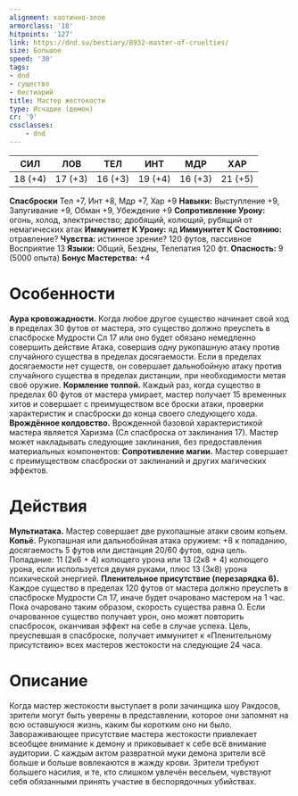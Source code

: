 ```yaml
---
alignment: хаотично-злое
armorclass: '18'
hitpoints: '127'
link: https://dnd.su/bestiary/8932-master-of-cruelties/
size: Большое
speed: '30'
tags:
- dnd
- существо
- бестиарий
title: Мастер жестокости
type: Исчадие (демон)
cr: '9'
cssclasses:
    - dnd
---
```



| СИЛ | ЛОВ | ТЕЛ | ИНТ | МДР | ХАР |
|---|---|---|---|---|---|
| 18 (+4) | 17 (+3) | 16 (+3) | 19 (+4) | 16 (+3) | 21 (+5) |
**Спасброски** Тел +7, Инт +8, Мдр +7, Хар +9
**Навыки:** Выступление +9, Запугивание +9, Обман +9, Убеждение +9
**Сопротивление Урону:** огонь, холод, электричество; дробящий, колющий, рубящий от немагических атак
**Иммунитет К Урону:** яд
**Иммунитет К Состоянию:** отравление?
**Чувства:** истинное зрение? 120 футов, пассивное Восприятие 13
**Языки:** Общий, Бездны, Телепатия 120 фт.
**Опасность:** 9 (5000 опыта)
**Бонус Мастерства:** +4


# Особенности
**Аура кровожадности.** Когда любое другое существо начинает свой ход в пределах 30 футов от мастера, это существо должно преуспеть в спасброске Мудрости Сл 17 или оно будет обязано немедленно совершить действие Атака, совершив одну рукопашную атаку против случайного существа в пределах досягаемости. Если в пределах досягаемости нет существ, он совершает дальнобойную атаку против случайного существа в пределах дистанции, при необходимости метая своё оружие.
**Кормление толпой.** Каждый раз, когда существо в пределах 60 футов от мастера умирает, мастер получает 15 временных хитов и совершает с преимуществом все броски атаки, проверки характеристик и спасброски до конца своего следующего хода.
**Врождённое колдовство.** Врожденной базовой характеристикой мастера является Харизма (Сл спасброска от заклинания 17). Мастер может накладывать следующие заклинания, без предоставления материальных компонентов:
**Сопротивление магии.** Мастер совершает с преимуществом спасброски от заклинаний и других магических эффектов.


# Действия
**Мультиатака.** Мастер совершает две рукопашные атаки своим копьем.
**Копьё.** Рукопашная или дальнобойная атака оружием: +8 к попаданию, досягаемость 5 футов или дистанция 20/60 футов, одна цель. Попадание: 11 (2к6 + 4) колющего урона или 13 (2к8 + 4) колющего урона, если используется двумя руками, плюс 13 (3к8) урона психической энергией.
**Пленительное присутствие (перезарядка 6).** Каждое существо в пределах 120 футов от мастера должно преуспеть в спасброске Мудрости Сл 17, иначе будет очаровано мастером на 1 час. Пока очаровано таким образом, скорость существа равна 0. Если очарованное существо получает урон, оно может повторить спасбросок, оканчивая эффект на себе в случае успеха. Цель, преуспевшая в спасброске, получает иммунитет к «Пленительному присутствию» всех мастеров жестокости на следующие 24 часа.


# Описание
Когда мастер жестокости выступает в роли зачинщика шоу Ракдосов, зрители могут быть уверены в представлении, которое они запомнят на всю оставшуюся жизнь, каким бы коротким оно ни было. Завораживающее присутствие мастера жестокости привлекает всеобщее внимание к демону и приковывает к себе всё внимание аудитории. С каждым актом развратной муки демона зрители всё больше и больше вовлекаются в жажду крови. Зрители требуют большего насилия, и те, кто слишком увлечён весельем, чувствуют себя обязанными принять участие в беспорядочных убийствах.